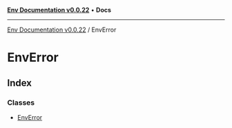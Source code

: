 [**Env Documentation v0.0.22**](../README.md) • **Docs**

***

[Env Documentation v0.0.22](../modules.md) / EnvError

# EnvError

## Index

### Classes

- [EnvError](classes/EnvError.md)
